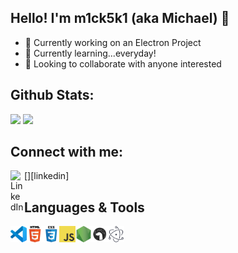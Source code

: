 <h2>Hello! I'm m1ck5k1 (aka Michael) 👋</h2>

- 🔭  Currently working on an Electron Project
- 🌱  Currently learning...everyday!
- 👯  Looking to collaborate with anyone interested 

<h2>Github Stats:</h2>
<img src="https://github-readme-stats.vercel.app/api/top-langs/?username=m1ck5k1&layout=compact&theme=tokyonight" />

<img src="https://github-readme-stats.vercel.app/api/wakatime?username=m1ck5k1&layout=compact&theme=tokyonight" />

<h2>Connect with me:</h2>
[<img align="left" alt="LinkedIn" width="22px" src="https://cdn.jsdelivr.net/npm/simple-icons@v3/icons/linkedin.svg" />][linkedin]

<h2>Languages & Tools</h2>
<img align="left" alt="Visual Studio Code" width="26px" src="https://raw.githubusercontent.com/github/explore/80688e429a7d4ef2fca1e82350fe8e3517d3494d/topics/visual-studio-code/visual-studio-code.png">
<img align="left" alt="HTML" width="26px" src="https://raw.githubusercontent.com/github/explore/80688e429a7d4ef2fca1e82350fe8e3517d3494d/topics/html/html.png">
<img align="left" alt="CSS" width="26px" src="https://raw.githubusercontent.com/github/explore/80688e429a7d4ef2fca1e82350fe8e3517d3494d/topics/css/css.png">
<img align="left" alt="JavaScript" width="26px" src="https://raw.githubusercontent.com/github/explore/80688e429a7d4ef2fca1e82350fe8e3517d3494d/topics/javascript/javascript.png">
<img align="left" alt="NodeJS" width="26px" src="https://raw.githubusercontent.com/github/explore/80688e429a7d4ef2fca1e82350fe8e3517d3494d/topics/nodejs/nodejs.png">
<img align="left" alt="Deno" width="26px" src="https://raw.githubusercontent.com/github/explore/361e2821e2dea67711cde99c9c40ed357061cf27/topics/deno/deno.png">
<img align="left" alt="Electron" width="26px" src="https://raw.githubusercontent.com/github/explore/80688e429a7d4ef2fca1e82350fe8e3517d3494d/topics/electron/electron.png">

<br />
<br />

[linkedin]: https://www.linkedin.com/in/michaelalexanderbrewer/